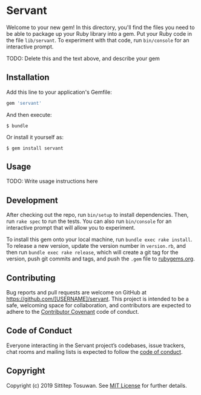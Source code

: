 # Servant

Welcome to your new gem! In this directory, you'll find the files you need to be able to package up your Ruby library into a gem. Put your Ruby code in the file `lib/servant`. To experiment with that code, run `bin/console` for an interactive prompt.

TODO: Delete this and the text above, and describe your gem

## Installation

Add this line to your application's Gemfile:

```ruby
gem 'servant'
```

And then execute:

    $ bundle

Or install it yourself as:

    $ gem install servant

## Usage

TODO: Write usage instructions here

## Development

After checking out the repo, run `bin/setup` to install dependencies. Then, run `rake spec` to run the tests. You can also run `bin/console` for an interactive prompt that will allow you to experiment.

To install this gem onto your local machine, run `bundle exec rake install`. To release a new version, update the version number in `version.rb`, and then run `bundle exec rake release`, which will create a git tag for the version, push git commits and tags, and push the `.gem` file to [rubygems.org](https://rubygems.org).

## Contributing

Bug reports and pull requests are welcome on GitHub at https://github.com/[USERNAME]/servant. This project is intended to be a safe, welcoming space for collaboration, and contributors are expected to adhere to the [Contributor Covenant](http://contributor-covenant.org) code of conduct.

## Code of Conduct

Everyone interacting in the Servant project’s codebases, issue trackers, chat rooms and mailing lists is expected to follow the [code of conduct](https://github.com/[USERNAME]/servant/blob/master/CODE_OF_CONDUCT.md).

## Copyright

Copyright (c) 2019 Sittitep Tosuwan. See [MIT License](LICENSE.txt) for further details.
